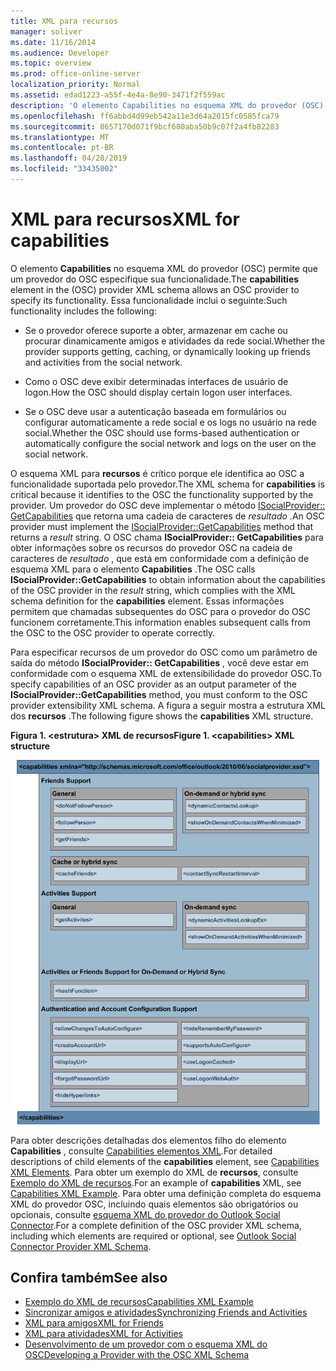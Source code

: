 ```yaml
---
title: XML para recursos
manager: soliver
ms.date: 11/16/2014
ms.audience: Developer
ms.topic: overview
ms.prod: office-online-server
localization_priority: Normal
ms.assetid: edad1223-a55f-4e4a-8e90-3471f2f559ac
description: 'O elemento Capabilities no esquema XML do provedor (OSC) permite que um provedor do OSC especifique sua funcionalidade. Essa funcionalidade inclui o seguinte:'
ms.openlocfilehash: ff6abbd4d99eb542a11e3d64a2015fc0585fca79
ms.sourcegitcommit: 8657170d071f9bcf680aba50b9c07f2a4fb82283
ms.translationtype: MT
ms.contentlocale: pt-BR
ms.lasthandoff: 04/28/2019
ms.locfileid: "33435002"
---
```

# <a name="xml-for-capabilities"></a><span data-ttu-id="c914f-104">XML para recursos</span><span class="sxs-lookup"><span data-stu-id="c914f-104">XML for capabilities</span></span>

<span data-ttu-id="c914f-105">O elemento **Capabilities** no esquema XML do provedor (OSC) permite que um provedor do OSC especifique sua funcionalidade.</span><span class="sxs-lookup"><span data-stu-id="c914f-105">The **capabilities** element in the (OSC) provider XML schema allows an OSC provider to specify its functionality.</span></span> <span data-ttu-id="c914f-106">Essa funcionalidade inclui o seguinte:</span><span class="sxs-lookup"><span data-stu-id="c914f-106">Such functionality includes the following:</span></span> 
  
- <span data-ttu-id="c914f-107">Se o provedor oferece suporte a obter, armazenar em cache ou procurar dinamicamente amigos e atividades da rede social.</span><span class="sxs-lookup"><span data-stu-id="c914f-107">Whether the provider supports getting, caching, or dynamically looking up friends and activities from the social network.</span></span>
    
- <span data-ttu-id="c914f-108">Como o OSC deve exibir determinadas interfaces de usuário de logon.</span><span class="sxs-lookup"><span data-stu-id="c914f-108">How the OSC should display certain logon user interfaces.</span></span>
    
- <span data-ttu-id="c914f-109">Se o OSC deve usar a autenticação baseada em formulários ou configurar automaticamente a rede social e os logs no usuário na rede social.</span><span class="sxs-lookup"><span data-stu-id="c914f-109">Whether the OSC should use forms-based authentication or automatically configure the social network and logs on the user on the social network.</span></span>
    
<span data-ttu-id="c914f-110">O esquema XML para **recursos** é crítico porque ele identifica ao OSC a funcionalidade suportada pelo provedor.</span><span class="sxs-lookup"><span data-stu-id="c914f-110">The XML schema for **capabilities** is critical because it identifies to the OSC the functionality supported by the provider.</span></span> <span data-ttu-id="c914f-111">Um provedor do OSC deve implementar o método [ISocialProvider:: GetCapabilities](isocialprovider-getcapabilities.md) que retorna uma cadeia de caracteres de _resultado_ .</span><span class="sxs-lookup"><span data-stu-id="c914f-111">An OSC provider must implement the [ISocialProvider::GetCapabilities](isocialprovider-getcapabilities.md) method that returns a  _result_ string.</span></span> <span data-ttu-id="c914f-112">O OSC chama **ISocialProvider:: GetCapabilities** para obter informações sobre os recursos do provedor OSC na cadeia de caracteres de _resultado_ , que está em conformidade com a definição de esquema XML para o elemento **Capabilities** .</span><span class="sxs-lookup"><span data-stu-id="c914f-112">The OSC calls **ISocialProvider::GetCapabilities** to obtain information about the capabilities of the OSC provider in the  _result_ string, which complies with the XML schema definition for the **capabilities** element.</span></span> <span data-ttu-id="c914f-113">Essas informações permitem que chamadas subsequentes do OSC para o provedor do OSC funcionem corretamente.</span><span class="sxs-lookup"><span data-stu-id="c914f-113">This information enables subsequent calls from the OSC to the OSC provider to operate correctly.</span></span> 
  
<span data-ttu-id="c914f-114">Para especificar recursos de um provedor do OSC como um parâmetro de saída do método **ISocialProvider:: GetCapabilities** , você deve estar em conformidade com o esquema XML de extensibilidade do provedor OSC.</span><span class="sxs-lookup"><span data-stu-id="c914f-114">To specify capabilities of an OSC provider as an output parameter of the **ISocialProvider::GetCapabilities** method, you must conform to the OSC provider extensibility XML schema.</span></span> <span data-ttu-id="c914f-115">A figura a seguir mostra a estrutura XML dos **recursos** .</span><span class="sxs-lookup"><span data-stu-id="c914f-115">The following figure shows the **capabilities** XML structure.</span></span> 
  
<span data-ttu-id="c914f-116">**Figura 1. \<estrutura\> XML de recursos**</span><span class="sxs-lookup"><span data-stu-id="c914f-116">**Figure 1. \<capabilities\> XML structure**</span></span>

![capabilities XML structure](media/ol14oscref_Specifyingxmlforcapabilities_image1.gif)
  
<span data-ttu-id="c914f-118">Para obter descrições detalhadas dos elementos filho do elemento **Capabilities** , consulte [Capabilities elementos XML](capabilities-xml-elements.md).</span><span class="sxs-lookup"><span data-stu-id="c914f-118">For detailed descriptions of child elements of the **capabilities** element, see [Capabilities XML Elements](capabilities-xml-elements.md).</span></span> <span data-ttu-id="c914f-119">Para obter um exemplo do XML de **recursos**, consulte [Exemplo do XML de recursos](capabilities-xml-example.md).</span><span class="sxs-lookup"><span data-stu-id="c914f-119">For an example of **capabilities** XML, see [Capabilities XML Example](capabilities-xml-example.md).</span></span> <span data-ttu-id="c914f-120">Para obter uma definição completa do esquema XML do provedor OSC, incluindo quais elementos são obrigatórios ou opcionais, consulte [esquema XML do provedor do Outlook Social Connector](outlook-social-connector-provider-xml-schema.md).</span><span class="sxs-lookup"><span data-stu-id="c914f-120">For a complete definition of the OSC provider XML schema, including which elements are required or optional, see [Outlook Social Connector Provider XML Schema](outlook-social-connector-provider-xml-schema.md).</span></span>
  
## <a name="see-also"></a><span data-ttu-id="c914f-121">Confira também</span><span class="sxs-lookup"><span data-stu-id="c914f-121">See also</span></span>

- [<span data-ttu-id="c914f-122">Exemplo do XML de recursos</span><span class="sxs-lookup"><span data-stu-id="c914f-122">Capabilities XML Example</span></span>](capabilities-xml-example.md)  
- [<span data-ttu-id="c914f-123">Sincronizar amigos e atividades</span><span class="sxs-lookup"><span data-stu-id="c914f-123">Synchronizing Friends and Activities</span></span>](synchronizing-friends-and-activities.md)  
- [<span data-ttu-id="c914f-124">XML para amigos</span><span class="sxs-lookup"><span data-stu-id="c914f-124">XML for Friends</span></span>](xml-for-friends.md)  
- [<span data-ttu-id="c914f-125">XML para atividades</span><span class="sxs-lookup"><span data-stu-id="c914f-125">XML for Activities</span></span>](xml-for-activities.md)
- [<span data-ttu-id="c914f-126">Desenvolvimento de um provedor com o esquema XML do OSC</span><span class="sxs-lookup"><span data-stu-id="c914f-126">Developing a Provider with the OSC XML Schema</span></span>](developing-a-provider-with-the-osc-xml-schema.md)

